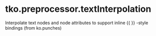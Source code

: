 # tko.preprocessor.textInterpolation
Interpolate text nodes and node attributes to support inline {{ }} -style bindings (from ko.punches)
